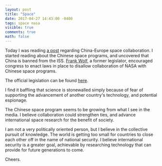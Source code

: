 ```yaml
---
layout: post
title: "Space"
date: 2017-04-27 14:43:00 -0400
tags: space nasa
visible: true
comments: true
math: false
---
```


Today I was reading <a href="https://news.ycombinator.com/item?id=14210032">a post</a> regarding China-Europe space collaboration. I started reading about the Chinese space programs, and uncovered that China is banned from the ISS. <a href="https://en.wikipedia.org/wiki/Frank_Wolf_(politician)">Frank Wolf</a>, a former legislator, encouraged congress to enact laws in place to disallow collaboration of NASA with Chinese space programs.

The official legislation can be found <a href="https://www.gpo.gov/fdsys/pkg/PLAW-112publ55/html/PLAW-112publ55.htm">here</a>.

I find it baffling that science is stonewalled simply because of fear of supporting the advancement of another country's technology, and potential espionage.

The Chinese space program seems to be growing from what I see in the media. I believe collaboration could strengthen ties, and advance international space research for the benefit of society.

I am not a very politically oriented person, but I believe in the collective pursuit of knowledge. The world is getting too small for countries to close each other off in the name of national security. I believe international security is a greater goal, achievable by researching technology that can provide for future generations to come.

Cheers.
